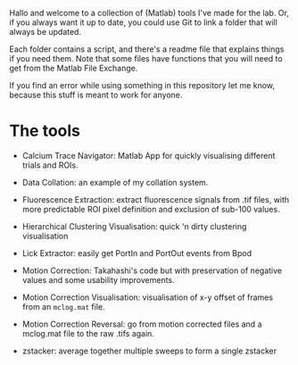 Hallo and welcome to a collection of (Matlab) tools I've made for the lab. Or, if you always want it up to date, you could use Git to link a folder that will always be updated.

Each folder contains a script, and there's a readme file that explains things if you need them. Note that some files have functions that you will need to get from the Matlab File Exchange.

If you find an error while using something in this repository let me know, because this stuff is meant to work for anyone.

# The tools

- Calcium Trace Navigator: Matlab App for quickly visualising different trials and ROIs.

- Data Collation: an example of my collation system.

- Fluorescence Extraction: extract fluorescence signals from .tif files, with more predictable ROI pixel definition and exclusion of sub-100 values.

- Hierarchical Clustering Visualisation: quick 'n dirty clustering visualisation

- Lick Extractor: easily get PortIn and PortOut events from Bpod

- Motion Correction: Takahashi's code but with preservation of negative values and some usability improvements.

- Motion Correction Visualisation: visualisation of x-y offset of frames from an `mclog.mat` file. 

- Motion Correction Reversal: go from motion corrected files and a mclog.mat file to the raw .tifs again.
- zstacker: average together multiple sweeps to form a single zstacker